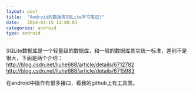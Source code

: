```yaml
---
layout: post
title:  "Android的数据库SQLite学习笔记!"
date:   2014-04-15 11:00:03
categories: android
type: android
---
```


SQLite数据库是一个轻量级的数据库，和一般的数据库其实统一标准，差别不是很大，下面是两个介绍：  
http://blog.csdn.net/liuhe688/article/details/6712782  
http://blog.csdn.net/liuhe688/article/details/6715983  

在android中操作有很多接口，看我的github上有工具类。